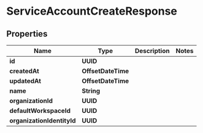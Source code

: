 

# ServiceAccountCreateResponse


## Properties

| Name | Type | Description | Notes |
|------------ | ------------- | ------------- | -------------|
|**id** | **UUID** |  |  |
|**createdAt** | **OffsetDateTime** |  |  |
|**updatedAt** | **OffsetDateTime** |  |  |
|**name** | **String** |  |  |
|**organizationId** | **UUID** |  |  |
|**defaultWorkspaceId** | **UUID** |  |  |
|**organizationIdentityId** | **UUID** |  |  |



